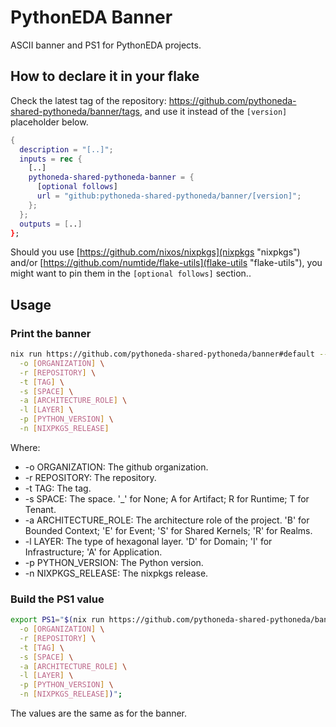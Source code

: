 # PythonEDA Banner

ASCII banner and PS1 for PythonEDA projects.

## How to declare it in your flake

Check the latest tag of the repository: <https://github.com/pythoneda-shared-pythoneda/banner/tags>, and use it instead of the `[version]` placeholder below.

```nix
{
  description = "[..]";
  inputs = rec {
    [..]
    pythoneda-shared-pythoneda-banner = {
      [optional follows]
      url = "github:pythoneda-shared-pythoneda/banner/[version]";
    };
  };
  outputs = [..]
};
```

Should you use [https://github.com/nixos/nixpkgs](nixpkgs "nixpkgs") and/or [https://github.com/numtide/flake-utils](flake-utils "flake-utils"), you might want to pin them in the `[optional follows]` section..

## Usage

### Print the banner

``` sh
nix run https://github.com/pythoneda-shared-pythoneda/banner#default -- \
  -o [ORGANIZATION] \
  -r [REPOSITORY] \
  -t [TAG] \
  -s [SPACE] \
  -a [ARCHITECTURE_ROLE] \
  -l [LAYER] \
  -p [PYTHON_VERSION] \
  -n [NIXPKGS_RELEASE] 
```

Where:
 * -o ORGANIZATION: The github organization.
 * -r REPOSITORY: The repository.
 * -t TAG: The tag.
 * -s SPACE: The space. '_' for None; A for Artifact; R for Runtime; T for Tenant.
 * -a ARCHITECTURE_ROLE: The architecture role of the project. 'B' for Bounded Context; 'E' for Event; 'S' for Shared Kernels; 'R' for Realms.
 * -l LAYER: The type of hexagonal layer. 'D' for Domain; 'I' for Infrastructure; 'A' for Application.
 * -p PYTHON_VERSION: The Python version.
 * -n NIXPKGS_RELEASE: The nixpkgs release.

### Build the PS1 value

``` sh
export PS1="$(nix run https://github.com/pythoneda-shared-pythoneda/banner#default-ps1 -- \
  -o [ORGANIZATION] \
  -r [REPOSITORY] \
  -t [TAG] \
  -s [SPACE] \
  -a [ARCHITECTURE_ROLE] \
  -l [LAYER] \
  -p [PYTHON_VERSION] \
  -n [NIXPKGS_RELEASE])"; 
```

The values are the same as for the banner.
